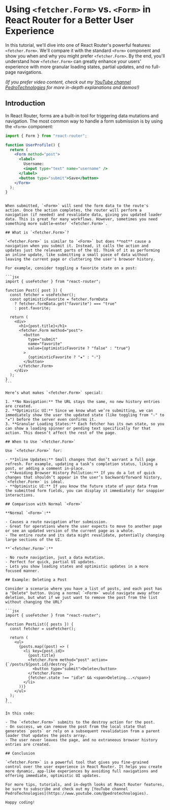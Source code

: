 # Using `<fetcher.Form>` vs. `<Form>` in React Router for a Better User Experience

In this tutorial, we'll dive into one of React Router's powerful features: `<fetcher.Form>`. We'll compare it with the standard `<Form>` component and show you when and why you might prefer `<fetcher.Form>`. By the end, you'll understand how `<fetcher.Form>` can greatly enhance your users' experience with more granular loading states, partial updates, and no full-page navigations.

_(If you prefer video content, check out my [YouTube channel PedroTechnologies](https://www.youtube.com/@pedrotechnologies) for more in-depth explanations and demos!)_

## Introduction

In React Router, forms are a built-in tool for triggering data mutations and navigation. The most common way to handle a form submission is by using the `<Form>` component:

```jsx
import { Form } from "react-router";

function UserProfile() {
  return (
    <Form method="post">
      <label>
        Username:
        <input type="text" name="username" />
      </label>
      <button type="submit">Save</button>
    </Form>
  );
}
```

````

When submitted, `<Form>` will send the form data to the route's action. Once the action completes, the router will perform a navigation (if needed) and revalidate data, giving you updated loader data. This is great for many workflows. However, sometimes you need something more subtle—enter `<fetcher.Form>`.

## What is `<fetcher.Form>`?

`<fetcher.Form>` is similar to `<Form>` but does **not** cause a navigation when you submit it. Instead, it calls the action and updates just the relevant parts of the UI. Think of it as performing an inline update, like submitting a small piece of data without leaving the current page or cluttering the user's browser history.

For example, consider toggling a favorite state on a post:

```jsx
import { useFetcher } from "react-router";

function Post({ post }) {
  const fetcher = useFetcher();
  const optimisticFavorite = fetcher.formData
    ? fetcher.formData.get("favorite") === "true"
    : post.favorite;

  return (
    <div>
      <h1>{post.title}</h1>
      <fetcher.Form method="post">
        <button
          type="submit"
          name="favorite"
          value={optimisticFavorite ? "false" : "true"}
        >
          {optimisticFavorite ? "★" : "☆"}
        </button>
      </fetcher.Form>
    </div>
  );
}
```

Here’s what makes `<fetcher.Form>` special:

1. **No Navigation:** The URL stays the same, no new history entries are created.
2. **Optimistic UI:** Since we know what we’re submitting, we can immediately show the user the updated state (like toggling from "☆" to "★") before the server even confirms it.
3. **Granular Loading States:** Each fetcher has its own state, so you can show a loading spinner or pending text specifically for that action. This doesn’t affect the rest of the page.

## When to Use `<fetcher.Form>`

Use `<fetcher.Form>` for:

- **Inline Updates:** Small changes that don’t warrant a full page refresh. For example, updating a task’s completion status, liking a post, or adding a comment in-place.
- **Avoiding Browser History Pollution:** If you do a lot of quick changes that shouldn’t appear in the user’s backward/forward history, `<fetcher.Form>` is ideal.
- **Optimistic UI:** If you know the future state of your data from the submitted form fields, you can display it immediately for snappier interactions.

## Comparison with Normal `<Form>`

**Normal `<Form>`:**

- Causes a route navigation after submission.
- Great for operations where the user expects to move to another page or see an updated version of the current page as a whole.
- The entire route and its data might revalidate, potentially changing large sections of the UI.

**`<fetcher.Form>`:**

- No route navigation, just a data mutation.
- Perfect for quick, partial UI updates.
- Lets you show loading states and optimistic updates in a more focused manner.

## Example: Deleting a Post

Consider a scenario where you have a list of posts, and each post has a "Delete" button. Using a normal `<Form>` would navigate away after deletion, but what if we just want to remove the post from the list without changing the URL?

```jsx
import { useFetcher } from "react-router";

function PostList({ posts }) {
  const fetcher = useFetcher();

  return (
    <ul>
      {posts.map((post) => (
        <li key={post.id}>
          {post.title}
          <fetcher.Form method="post" action={`/posts/${post.id}/destroy`}>
            <button type="submit">Delete</button>
          </fetcher.Form>
          {fetcher.state !== "idle" && <span>Deleting...</span>}
        </li>
      ))}
    </ul>
  );
}
```

In this code:

- The `<fetcher.Form>` submits to the destroy action for the post.
- On success, we can remove the post from the local state that generates `posts` or rely on a subsequent revalidation from a parent loader that updates the posts array.
- The user never leaves the page, and no extraneous browser history entries are created.

## Conclusion

`<fetcher.Form>` is a powerful tool that gives you fine-grained control over the user experience in React Router. It helps you create more dynamic, app-like experiences by avoiding full navigations and offering immediate, optimistic UI updates.

For more tips, tutorials, and in-depth looks at React Router features, be sure to subscribe and check out my [YouTube channel PedroTechnologies](https://www.youtube.com/@pedrotechnologies).

Happy coding!
````
